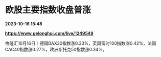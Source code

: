 # 欧股主要指数收盘普涨

**2023-10-16 15:48**

**https://www.gelonghui.com/live/1249549**

格隆汇10月16日｜德国DAX30指数涨0.33%，英国富时100指数涨0.42%，法国CAC40指数涨0.27%，欧洲斯托克50指数涨0.34%。